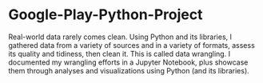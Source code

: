 # Google-Play-Python-Project

Real-world data rarely comes clean. Using Python and its libraries, I gathered data from a variety of sources and in a variety of formats, 
assess its quality and tidiness, then clean it. This is called data wrangling. I documented my wrangling efforts in a Jupyter Notebook, 
plus showcase them through analyses and
visualizations using Python (and its libraries).
